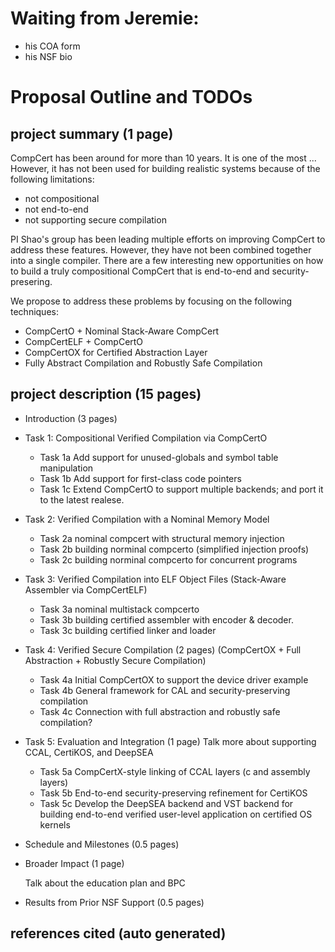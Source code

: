# Waiting from Jeremie:

- his COA form
- his NSF bio

# Proposal Outline and TODOs

## project summary (1 page)

CompCert has been around for more than 10 years. It is one of the
most ... However, it has not been used for building realistic systems
because of the following limitations:

- not compositional 
- not end-to-end
- not supporting secure compilation

PI Shao's group has been leading multiple efforts on
improving CompCert to address these features. However, they have
not been combined together into a single compiler.
There are a few interesting new opportunities on how to build
a truly compositional CompCert that is end-to-end and security-presering.
  
We propose to address these problems by focusing on the following
techniques:

- CompCertO + Nominal Stack-Aware CompCert
- CompCertELF + CompCertO
- CompCertOX for Certified Abstraction Layer
- Fully Abstract Compilation and Robustly Safe Compilation

## project description (15 pages)

- Introduction (3 pages)

- Task 1: Compositional Verified Compilation via CompCertO

  - Task 1a Add support for unused-globals and symbol table manipulation
  - Task 1b Add support for first-class code pointers
  - Task 1c Extend CompCertO to support multiple backends; and port it to the latest realese.

- Task 2: Verified Compilation with a Nominal Memory Model 

  - Task 2a nominal compcert with structural memory injection 
  - Task 2b building norminal compcerto (simplified injection proofs)
  - Task 2c building norminal compcerto for concurrent programs

- Task 3: Verified Compilation into ELF Object Files (Stack-Aware Assembler via CompCertELF)

  - Task 3a nominal multistack compcerto 
  - Task 3b building certified assembler with encoder & decoder.
  - Task 3c building certified linker and loader

- Task 4: Verified Secure Compilation  (2 pages)
    (CompCertOX + Full Abstraction + Robustly Secure Compilation)

  - Task 4a Initial CompCertOX to support the device driver example
  - Task 4b General framework for CAL and security-preserving compilation
  - Task 4c Connection with full abstraction and robustly safe compilation?

- Task 5: Evaluation and Integration (1 page)
    Talk more about supporting CCAL, CertiKOS, and DeepSEA

  - Task 5a CompCertX-style linking of CCAL layers (c and assembly layers)
  - Task 5b End-to-end security-preserving refinement for CertiKOS
  - Task 5c Develop the DeepSEA backend and VST backend for building end-to-end verified user-level application on certified OS kernels
            

- Schedule and Milestones (0.5 pages)

- Broader Impact (1 page)

  Talk about the education plan and BPC 

- Results from Prior NSF Support (0.5 pages)

## references cited (auto generated)


